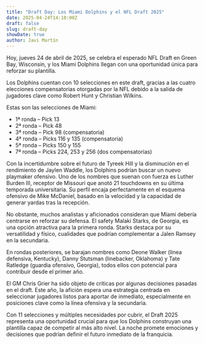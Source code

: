 ```yaml
---
title: "Draft Day: Los Miami Dolphins y el NFL Draft 2025"
date: 2025-04-24T14:10:00Z
draft: false
slug: draft-day
showDate: true
author: Javi Martín
---
```


Hoy, jueves 24 de abril de 2025, se celebra el esperado NFL Draft en Green Bay, Wisconsin, y los Miami Dolphins llegan con una oportunidad única para reforzar su plantilla.

Los Dolphins cuentan con 10 selecciones en este draft, gracias a las cuatro elecciones compensatorias otorgadas por la NFL debido a la salida de jugadores clave como Robert Hunt y Christian Wilkins.

Estas son las selecciones de Miami: 

* 1ª ronda – Pick 13
* 2ª ronda – Pick 48
* 3ª ronda – Pick 98 (compensatoria)
* 4ª ronda – Picks 116 y 135 (compensatoria)
* 5ª ronda – Picks 150 y 155
* 7ª ronda – Picks 224, 253 y 256 (dos compensatorias)

Con la incertidumbre sobre el futuro de Tyreek Hill y la disminución en el rendimiento de Jaylen Waddle, los Dolphins podrían buscar un nuevo playmaker ofensivo. Uno de los nombres que suenan con fuerza es Luther Burden III, receptor de Missouri que anotó 21 touchdowns en su última temporada universitaria. Su perfil encaja perfectamente en el esquema ofensivo de Mike McDaniel, basado en la velocidad y la capacidad de generar yardas tras la recepción.

No obstante, muchos analistas y aficionados consideran que Miami debería centrarse en reforzar su defensa. El safety Malaki Starks, de Georgia, es una opción atractiva para la primera ronda. Starks destaca por su versatilidad y físico, cualidades que podrían complementar a Jalen Ramsey en la secundaria.

En rondas posteriores, se barajan nombres como Deone Walker (línea defensiva, Kentucky), Danny Stutsman (linebacker, Oklahoma) y Tate Ratledge (guardia ofensivo, Georgia), todos ellos con potencial para contribuir desde el primer año.

El GM Chris Grier ha sido objeto de críticas por algunas decisiones pasadas en el draft. Este año, la afición espera una estrategia centrada en seleccionar jugadores listos para aportar de inmediato, especialmente en posiciones clave como la línea ofensiva y la secundaria.

Con 11 selecciones y múltiples necesidades por cubrir, el Draft 2025 representa una oportunidad crucial para que los Dolphins construyan una plantilla capaz de competir al más alto nivel. La noche promete emociones y decisiones que podrían definir el futuro inmediato de la franquicia.
